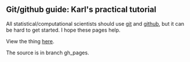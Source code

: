 ## Git/github guide: Karl's practical tutorial

All statistical/computational scientists should use
[git](http://git-scm.com) and [github](http://github.com), but it can be
hard to get started.  I hope these pages help.

View the thing [here](http://kbroman.github.io/github_tutorial).

The source is in branch gh_pages.
